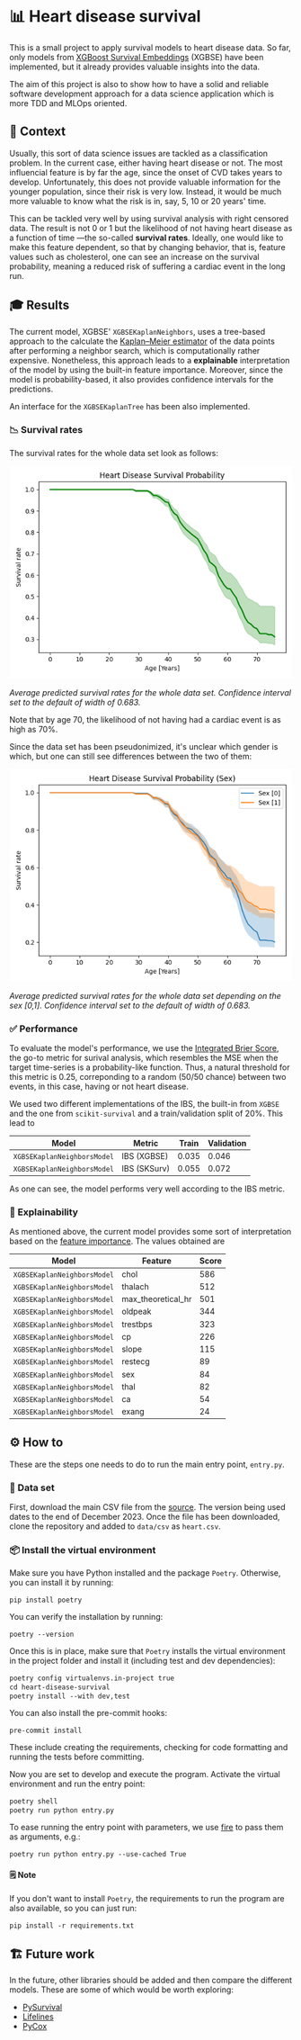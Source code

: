 # 📊 Heart disease survival

This is a small project to apply survival models to heart disease data. So far, only models from [XGBoost Survival Embeddings](https://loft-br.github.io/xgboost-survival-embeddings/index.html) (XGBSE) have been implemented, but it already provides valuable insights into the data.

The aim of this project is also to show how to have a solid and reliable software development approach for a data science application which is more TDD and MLOps oriented.

## 📜 Context

Usually, this sort of data science issues are tackled as a classification problem. In the current case, either having heart disease or not. The most influencial feature is by far the age, since the onset of CVD takes years to develop. Unfortunately, this does not provide valuable information for the younger population, since their risk is very low. Instead, it would be much more valuable to know what the risk is in, say, 5, 10 or 20 years' time.

This can be tackled very well by using survival analysis with right censored data. The result is not 0 or 1 but the likelihood of not having heart disease as a function of time —the so-called **survival rates**. Ideally, one would like to make this feature dependent, so that by changing behavior, that is, feature values such as cholesterol, one can see an increase on the survival probability, meaning a reduced risk of suffering a cardiac event in the long run.

## 🎓 Results

The current model, XGBSE' `XGBSEKaplanNeighbors`, uses a tree-based approach  to the calculate the [Kaplan–Meier estimator](https://en.wikipedia.org/wiki/Kaplan–Meier_estimator) of the data points after performing a neighbor search, which is computationally rather expensive. Nonetheless, this approach leads to a **explainable** interpretation of the model by using the built-in feature importance. Moreover, since the model is probability-based, it also provides confidence intervals for the predictions.

An interface for the `XGBSEKaplanTree` has been also implemented.

### 📉 Survival rates

The survival rates for the whole data set look as follows:

![](data/figs/survival_rates.png)

*Average predicted survival rates for the whole data set. Confidence interval set to the default of width of 0.683.*

Note that by age 70, the likelihood of not having had a cardiac event is as high as 70%.

Since the data set has been pseudonimized, it's unclear which gender is which, but one can still see differences between the two of them:

![](data/figs/survival_rates_sex.png)

*Average predicted survival rates for the whole data set depending on the sex [0,1]. Confidence interval set to the default of width of 0.683.*


### ✅ Performance

To evaluate the model's performance, we use the [Integrated Brier Score](https://scikit-survival.readthedocs.io/en/stable/api/generated/sksurv.metrics.integrated_brier_score.html), the go-to metric for surival analysis, which resembles the MSE when the target time-series is a probability-like function. Thus, a natural threshold for this metric is 0.25, correponding to a random (50/50 chance) between two events, in this case, having or not heart disease.

We used two different implementations of the IBS, the built-in from `XGBSE` and the one from `scikit-survival` and a train/validation split of 20%. This lead to

| Model | Metric | Train | Validation |
|---|---|---|---|
|`XGBSEKaplanNeighborsModel`|IBS (XGBSE)|0.035|0.046|
|`XGBSEKaplanNeighborsModel`|IBS (SKSurv)|0.055|0.072|

As one can see, the model performs very well according to the IBS metric.

### 📖 Explainability

As mentioned above, the current model provides some sort of interpretation based on the [feature importance](https://xgboost.readthedocs.io/en/latest/python/python_api.html#xgboost.Booster.get_score). The values obtained are

| Model | Feature | Score |
|---|---|---|
|`XGBSEKaplanNeighborsModel`|              chol|586|
|`XGBSEKaplanNeighborsModel`|           thalach|512|
|`XGBSEKaplanNeighborsModel`|max_theoretical_hr|501|
|`XGBSEKaplanNeighborsModel`|           oldpeak|344|
|`XGBSEKaplanNeighborsModel`|          trestbps|323|
|`XGBSEKaplanNeighborsModel`|                cp|226|
|`XGBSEKaplanNeighborsModel`|             slope|115|
|`XGBSEKaplanNeighborsModel`|           restecg| 89|
|`XGBSEKaplanNeighborsModel`|               sex| 84|
|`XGBSEKaplanNeighborsModel`|              thal| 82|
|`XGBSEKaplanNeighborsModel`|                ca| 54|
|`XGBSEKaplanNeighborsModel`|             exang| 24|


## ⚙️ How to

These are the steps one needs to do to run the main entry point, `entry.py`.

### 💾 Data set

First, download the main CSV file from the [source](https://www.kaggle.com/datasets/johnsmith88/heart-disease-dataset/). The version being used dates to the end of December 2023. Once the file has been downloaded, clone the repository and added to `data/csv` as `heart.csv`.

### 📦 Install the virtual environment

Make sure you have Python installed and the package `Poetry`. Otherwise, you can install it by running:

```commandline
pip install poetry
```

You can verify the installation by running:
```commandline
poetry --version
```

Once this is in place, make sure that `Poetry` installs the virtual environment in the project folder and install it (including test and dev dependencies):

```commandline
poetry config virtualenvs.in-project true
cd heart-disease-survival
poetry install --with dev,test
```

You can also install the pre-commit hooks:

```commandline
pre-commit install
```

These include creating the requirements, checking for code formatting and running the tests before committing.

Now you are set to develop and execute the program. Activate the virtual environment and run the entry point:

```commandline
poetry shell
poetry run python entry.py
```

To ease running the entry point with parameters, we use [fire](https://google.github.io/python-fire/guide/) to pass them as arguments, e.g.:

```commandline
poetry run python entry.py --use-cached True
```

#### 🗒️ Note
If you don't want to install `Poetry`, the requirements to run the program are also available, so you can just run:

```commandline
pip install -r requirements.txt
```

## 🏗️ Future work

In the future, other libraries should be added and then compare the different models. These are some of which would be worth exploring:

- [PySurvival](https://square.github.io/pysurvival/intro.html)
- [Lifelines](https://lifelines.readthedocs.io/en/latest/)
- [PyCox](https://github.com/havakv/pycox)